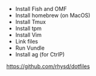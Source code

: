 - Install Fish and OMF
- Install homebrew (on MacOS)
- Install Tmux
- Install tpm
- Install Vim
- Link files
- Run Vundle
- Install ag (for CtrlP)


https://github.com/rhysd/dotfiles
